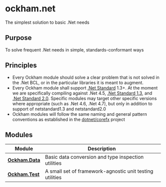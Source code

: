 # ockham.net
The simplest solution to basic .Net needs

## Purpose

To solve frequent .Net needs in simple, standards-conformant ways

## Principles

 - Every Ockham module should solve a clear problem that is not solved in the .Net BCL, or in the particular libraries it is meant to augment.
 - Every Ockham module shall support [.Net Standard](https://docs.microsoft.com/en-us/dotnet/standard/net-standard) 1.3+. At the moment we are specifically compiling against .Net 4.5, [.Net Standard 1.3](https://github.com/dotnet/standard/blob/master/docs/versions/netstandard1.3.md), and [.Net Standard 2.0](https://github.com/dotnet/standard/blob/master/docs/versions/netstandard2.0.md). Specific modules may target other specific versions where appropriate (such as .Net 4.6, .Net 4.7), but only in addition to support of netstandard1.3 and netstandard2.0
 - Ockham modules will follow the same naming and general pattern conventions as established in the [dotnet/corefx](https://github.com/dotnet/corefx) project
 
 
 ## Modules
 
  |Module|Description|
  |------|-----------|
  |**[Ockham.Data](https://github.com/joshua-honig/ockham.net/tree/master/src/Ockham.Data)**|Basic data conversion and type inspection utilities|
  |**[Ockham.Test](https://github.com/joshua-honig/ockham.net/tree/master/src/Ockham.Test)**|A small set of framework-agnostic unit testing utilities|
